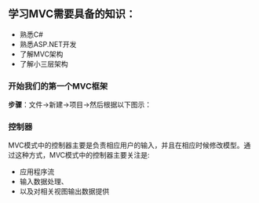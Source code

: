 ## 学习MVC需要具备的知识：
* 熟悉C#
* 熟悉ASP.NET开发
* 了解MVC架构
* 了解小三层架构

### 开始我们的第一个MVC框架
<b>步骤</b>：文件->新建->项目->然后根据以下图示：
![]()
![]()
![]()

### 控制器
MVC模式中的控制器主要是负责相应用户的输入，并且在相应时候修改模型。通过这种方式，MVC模式中的控制器主要关注是:
*   应用程序流
*   输入数据处理、
*   以及对相关视图输出数据提供

